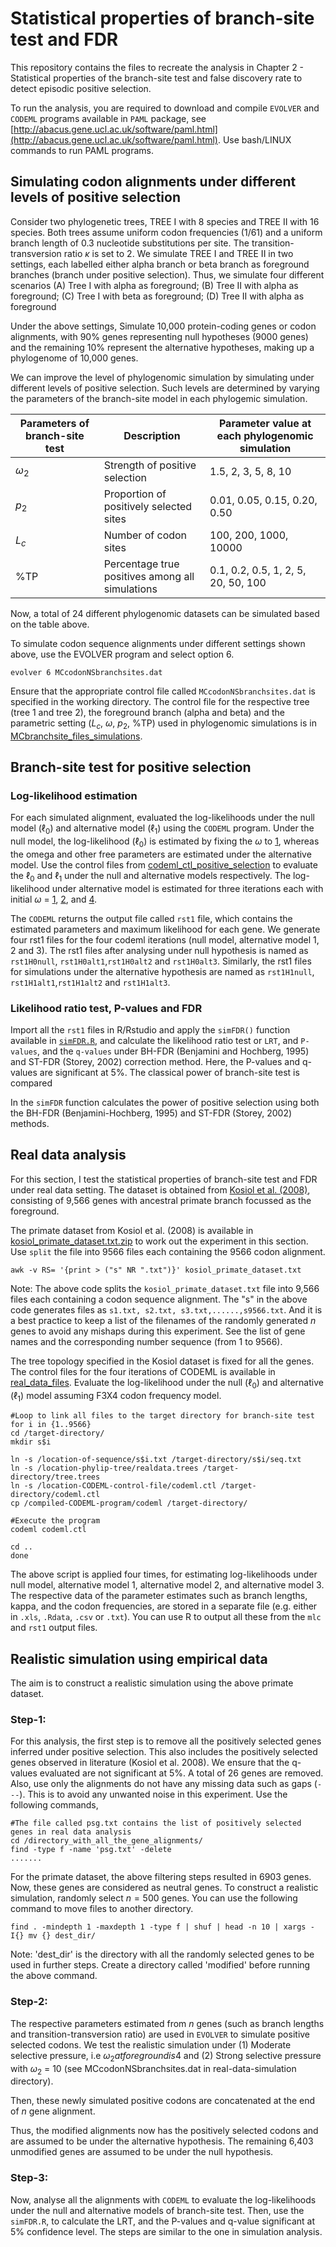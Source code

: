 # Statistical properties of branch-site test and FDR

This repository contains the files to recreate the analysis in Chapter 2 - Statistical properties of the branch-site test and false discovery rate to detect episodic positive selection.

To run the analysis, you are required to download and compile ```EVOLVER``` and ```CODEML``` programs available in ```PAML``` package, see [http://abacus.gene.ucl.ac.uk/software/paml.html](http://abacus.gene.ucl.ac.uk/software/paml.html). Use bash/LINUX commands to run PAML programs.

## Simulating codon alignments under different levels of positive selection
Consider two phylogenetic trees, TREE I with 8 species and TREE II with 16 species. Both trees assume uniform codon frequencies (1/61) and a uniform branch length of 0.3 nucleotide substitutions per site. The transition-transversion ratio $\kappa$ is set to 2. We simulate TREE I and TREE II in two settings, each labelled either alpha branch or beta branch as foreground branches (branch under positive selection). Thus, we simulate four different scenarios (A) Tree I with alpha as foreground; (B) Tree II with alpha as foreground; (C) Tree I with beta as foreground; (D) Tree II with alpha as foreground

Under the above settings, Simulate 10,000 protein-coding genes or codon alignments, with 90% genes representing null hypotheses (9000 genes) and the remaining 10% represent the alternative hypotheses, making up a phylogenome of 10,000 genes. 

We can improve the level of phylogenomic simulation by simulating under different levels of positive selection. Such levels are determined by varying the parameters of the branch-site model in each phylogemic simulation. 


|Parameters of branch-site test | Description | Parameter value at each phylogenomic simulation  |
|----------------------------------|-------------------------------------------------|----------------|
|        $\omega{_2}$           | Strength of positive selection | 1.5, 2, 3, 5, 8, 10 |
| $p_{2}$                        | Proportion of positively selected sites | 0.01, 0.05, 0.15, 0.20, 0.50 |
| $L_{c}$                     | Number of codon sites | 100, 200, 1000, 10000 |
| %TP                          | Percentage true positives among all simulations | 0.1, 0.2, 0.5, 1, 2, 5, 20, 50, 100 |

Now, a total of 24 different phylogenomic datasets can be simulated based on the table above.  


To simulate codon sequence alignments under different settings shown above, use the EVOLVER program and select option 6. 

```
evolver 6 MCcodonNSbranchsites.dat
```

Ensure that the appropriate control file called ```MCcodonNSbranchsites.dat``` is specified in the working directory. The control file for the respective tree (tree 1 and tree 2), the foreground branch (alpha and beta) and the parametric setting ($L_{c}$, $\omega$, $p_{2}$, %TP) used in phylogenomic simulations is in [MCbranchsite_files_simulations](https://github.com/Muthubioinfo/branch-site_FDR/tree/main/MCbranchsite_files_simulations). 

## Branch-site test for positive selection

### Log-likelihood estimation
For each simulated alignment, evaluated the log-likelihoods under the null model ($\ell_{0}$) and alternative model ($\ell_{1}$) using the ```CODEML``` program. Under the null model, the log-likelihood ($\ell_{0}$) is estimated by fixing the $\omega$ to [1](https://github.com/Muthubioinfo/branch-site_FDR/tree/main/codeml_ctl_positive_selection/null_model), whereas the omega and other free parameters are estimated under the alternative model. 
Use the control files from [codeml_ctl_positive_selection](https://github.com/Muthubioinfo/branch-site_FDR/tree/main/codeml_ctl_positive_selection) to evaluate the $\ell_{0}$ and $\ell_{1}$ under the null and alternative models respectively. The log-likelihood under alternative model is estimated for three iterations each with initial $\omega$ = [1](https://github.com/Muthubioinfo/branch-site_FDR/tree/main/codeml_ctl_positive_selection/alternate_iteration_1), [2](https://github.com/Muthubioinfo/branch-site_FDR/tree/main/codeml_ctl_positive_selection/alternate_iteration_2), and [4](https://github.com/Muthubioinfo/branch-site_FDR/tree/main/codeml_ctl_positive_selection/alternate_iteration_3). 

The ```CODEML``` returns the output file called ```rst1``` file, which contains the estimated parameters and maximum likelihood for each gene. We generate four rst1 files for the four codeml iterations (null model, alternative model 1, 2 and 3). The rst1 files after analysing under null hypothesis is named as ```rst1H0null```, ```rst1H0alt1```,```rst1H0alt2``` and ```rst1H0alt3```. Similarly, the rst1 files for simulations under the alternative hypothesis are named as ```rst1H1null```, ```rst1H1alt1```,```rst1H1alt2``` and ```rst1H1alt3```. 

### Likelihood ratio test, P-values and FDR
Import all the ```rst1``` files in R/Rstudio and apply the ```simFDR()``` function available in [```simFDR.R```](https://github.com/Muthubioinfo/branch-site_FDR/blob/main/function_FDR.R), and calculate the likelihood ratio test or ```LRT```, and ```P-values```, and the ```q-values``` under BH-FDR (Benjamini and Hochberg, 1995) and ST-FDR (Storey, 2002) correction method. Here, the P-values and q-values are significant at 5%. The classical power of branch-site test is compared 

In the ```simFDR``` function calculates the power of positive selection using both the BH-FDR (Benjamini-Hochberg, 1995) and ST-FDR (Storey, 2002) methods. 

## Real data analysis
For this section, I test the statistical properties of branch-site test and FDR under real data setting. The dataset is obtained from [Kosiol et al. (2008)](https://journals.plos.org/plosgenetics/article?id=10.1371/journal.pgen.1000144), consisting of 9,566 genes with ancestral primate branch focussed as the foreground. 

The primate dataset from Kosiol et al. (2008) is available in [kosiol_primate_dataset.txt.zip](https://github.com/Muthubioinfo/branch-site_FDR/tree/main/real_data_files) to work out the experiment in this section. Use ```split``` the file into 9566 files each containing the 9566 codon alignment.

```
awk -v RS= '{print > ("s" NR ".txt")}' kosiol_primate_dataset.txt
```
Note: The above code splits the ```kosiol_primate_dataset.txt``` file into 9,566 files each containing a codon sequence alignment. The "s" in the above code generates files as ```s1.txt, s2.txt, s3.txt,......,s9566.txt```. And it is a best practice to keep a list of the filenames of the randomly generated $n$ genes to avoid any mishaps during this experiment. See the list of gene names and the corresponding number sequence (from 1 to 9566). 

The tree topology specified in the Kosiol dataset is fixed for all the genes. The control files for the four iterations of CODEML is available in [real_data_files](https://github.com/Muthubioinfo/branch-site_FDR/tree/main/real_data_files). Evaluate the log-likelihood under the null ($\ell_{0}$) and alternative ($\ell_{1}$) model assuming F3X4 codon frequency model. 

```
#Loop to link all files to the target directory for branch-site test
for i in {1..9566}
cd /target-directory/
mkdir s$i

ln -s /location-of-sequence/s$i.txt /target-directory/s$i/seq.txt
ln -s /location-phylip-tree/realdata.trees /target-directory/tree.trees
ln -s /location-CODEML-control-file/codeml.ctl /target-directory/codeml.ctl
cp /compiled-CODEML-program/codeml /target-directory/

#Execute the program
codeml codeml.ctl

cd ..
done
```

The above script is applied four times, for estimating log-likelihoods under null model, alternative model 1, alternative model 2, and alternative model 3. The respective data of the parameter estimates such as branch lengths, kappa, and the codon frequencies, are stored in a separate file (e.g. either in ```.xls```, ```.Rdata```, ```.csv``` or ```.txt```). You can use R to output all these from the ```mlc``` and ```rst1``` output files.


## Realistic simulation using empirical data
The aim is to construct a realistic simulation using the above primate dataset. 

### Step-1:
For this analysis, the first step is to remove all the positively selected genes inferred under positive selection. This also includes the positively selected genes observed in literature (Kosiol et al. 2008). We ensure that the q-values evaluated are not significant at 5%. A total of 26 genes are removed. Also, use only the alignments do not have any missing data such as gaps (```---```). This is to avoid any unwanted noise in this experiment. Use the following commands,

```
#The file called psg.txt contains the list of positively selected genes in real data analysis
cd /directory_with_all_the_gene_alignments/
find -type f -name 'psg.txt' -delete
.......
```

For the primate dataset, the above filtering steps resulted in 6903 genes. Now, these genes are considered as neutral genes. To construct a realistic simulation, randomly select $n = 500$ genes. You can use the following command to move files to another directory.

```
find . -mindepth 1 -maxdepth 1 -type f | shuf | head -n 10 | xargs -I{} mv {} dest_dir/
```

Note: 'dest_dir' is the directory with all the randomly selected genes to be used in further steps. Create a directory called 'modified' before running the above command. 

### Step-2:
The respective parameters estimated from $n$ genes (such as branch lengths and transition-transversion ratio) are used in ```EVOLVER``` to simulate positive selected codons. We test the realistic simulation under (1) Moderate selective pressure, i.e $\omega_2 at foreground is 4$ and (2) Strong selective pressure with $\omega_2$ = 10 (see MCcodonNSbranchsites.dat in real-data-simulation directory).

Then, these newly simulated positive codons are concatenated at the end of $n$ gene alignment. 



Thus, the modified alignments now has the positively selected codons and are assumed to be under the alternative hypothesis. The remaining 6,403 unmodified genes are assumed to be under the null hypothesis.

### Step-3:
Now, analyse all the alignments with ```CODEML``` to evaluate the log-likelihoods under the null and alternative models of branch-site test. Then, use the ```simFDR.R```, to calculate the LRT, and the P-values and q-value significant at 5% confidence level. The steps are similar to the one in simulation analysis.
